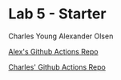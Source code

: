 # Lab 5 - Starter
Charles Young
Alexander Olsen

[Alex's Github Actions Repo](https://github.com/aolsen07/GithubActions)

[Charles' Github Actions Repo](https://github.com/agctute/introduction-to-github)
